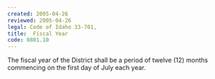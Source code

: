 ```yaml
---
created: 2005-04-26
reviewed: 2005-04-26
legal: Code of Idaho 33-701,
title:  Fiscal Year
code: 0801.10
---
```



The fiscal year of the District shall be a period of twelve (12) months commencing on the first day of July each year.


